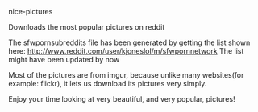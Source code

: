 
nice-pictures

Downloads the most popular pictures on reddit

The sfwpornsubreddits file has been generated by getting the list shown here: http://www.reddit.com/user/kjoneslol/m/sfwpornnetwork 
The list might have been updated by now

Most of the pictures are from imgur, because unlike many websites(for example: flickr), it lets us download its pictures very simply.


Enjoy your time looking at very beautiful, and very popular, pictures!
